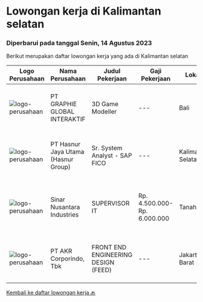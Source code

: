 
  # Lowongan kerja di Kalimantan selatan

  ### Diperbarui pada tanggal Senin, 14 Agustus 2023

  Berikut merupakan daftar lowongan kerja yang ada di Kalimantan selatan

  |Logo Perusahaan | Nama Perusahaan | Judul Pekerjaan | Gaji Pekerjaan | Lokasi | Deskripsi | Tanggal diunggah | Pranala |
  | -------------- | --------------- | --------------- | --------- | --------- | -------------- | ------- | ----------- |
  |![logo-perusahaan](https://image-service-cdn.seek.com.au/4cf2a680e40684f2c1e45f1d04725525a26ebc67/ee4dce1061f3f616224767ad58cb2fc751b8d2dc)|PT GRAPHIE GLOBAL INTERAKTIF|3D Game Modeller|---|Bali|Job Responsibilities: Creating 3D Model character for game Smoothing a 3D file Editing 3D File UV Unwrap texturing Humanoid Rigging Required Software...|Senin, 07 Agustus 2023|https://www.jobstreet.co.id/id/job/3d-game-modeller-4429943?token=0~bd03fc10-1479-4a07-bb9b-490382ea5766&sectionRank=1&jobId=jobstreet-id-job-4429943|
|![logo-perusahaan](https://image-service-cdn.seek.com.au/ce6f66b5ddea48c0961eddc201a535616844de99/ee4dce1061f3f616224767ad58cb2fc751b8d2dc)|PT Hasnur Jaya Utama (Hasnur Group)|Sr. System Analyst - SAP FICO|---|Kalimantan Selatan|Job requirement: Candidate must possess at least a Bachelor's Degree, Finance/Accountancy/Banking or equivalent At least 3 year(s) of working...|Jumat, 04 Agustus 2023|https://www.jobstreet.co.id/id/job/sr.-system-analyst-sap-fico-4427667?token=0~bd03fc10-1479-4a07-bb9b-490382ea5766&sectionRank=2&jobId=jobstreet-id-job-4427667|
|![logo-perusahaan](https://image-service-cdn.seek.com.au/3203cdca847fd0238cf494699d07d50f91c080b4/ee4dce1061f3f616224767ad58cb2fc751b8d2dc)|Sinar Nusantara Industries|SUPERVISOR IT|Rp. 4.500.000-Rp. 6.000.000|Tanah Laut|Kami perusahaan manufaktur bahan bangunan dengan produk NUSAboard,NUSAbess, NUSAwood serta Bata Ringan CITICON &amp; Panel Lantai CITICON. Produk kami...|Senin, 17 Juli 2023|https://www.jobstreet.co.id/id/job/supervisor-it-4407053?token=0~bd03fc10-1479-4a07-bb9b-490382ea5766&sectionRank=3&jobId=jobstreet-id-job-4407053|
|![logo-perusahaan](https://image-service-cdn.seek.com.au/bfbfec10b99d0e4ba38820e5ba26ab07e2fa79ad/ee4dce1061f3f616224767ad58cb2fc751b8d2dc)|PT AKR Corporindo, Tbk|FRONT END ENGINEERING DESIGN (FEED)|---|Jakarta Barat|Job Description: Develop overall technical design and guidelines for asset construction &amp; review any technical work done by external parties...|Selasa, 18 Juli 2023|https://www.jobstreet.co.id/id/job/front-end-engineering-design-feed-4409107?token=0~bd03fc10-1479-4a07-bb9b-490382ea5766&sectionRank=4&jobId=jobstreet-id-job-4409107|


  [Kembali ke daftar lowongan kerja 🔙](../README.md#daftar-lowongan-kerja)
  